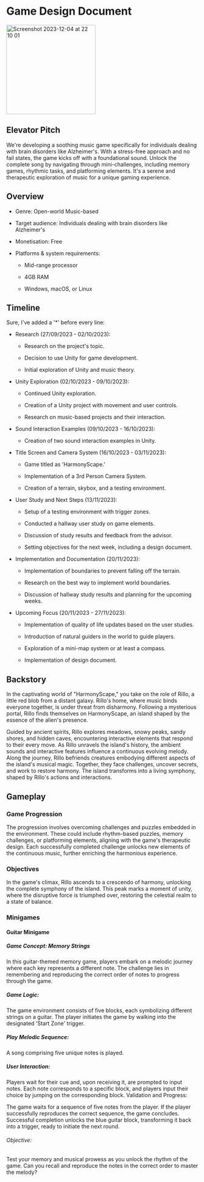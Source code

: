 # Game Design Document

<img width="234" alt="Screenshot 2023-12-04 at 22 10 01" src="https://github.com/robbiet111/dissertation-project/assets/77496088/6e9c4be4-4c1e-4fa2-864b-ce653eec2364">


## Elevator Pitch
We're developing a soothing music game specifically for individuals dealing with brain disorders like Alzheimer's. With a stress-free approach and no fail states, the game kicks off with a foundational sound. Unlock the complete song by navigating through mini-challenges, including memory games, rhythmic tasks, and platforming elements. It's a serene and therapeutic exploration of music for a unique gaming experience.

## Overview
* Genre: Open-world Music-based

* Target audience: Individuals dealing with brain disorders like Alzheimer's

* Monetisation: Free

* Platforms & system requirements:  

    * Mid-range processor

    * 4GB RAM

    * Windows, macOS, or Linux
 
## Timeline
Sure, I've added a '*' before every line:

* Research (27/09/2023 - 02/10/2023):

   * Research on the project's topic.

   * Decision to use Unity for game development.

   * Initial exploration of Unity and music theory.

* Unity Exploration (02/10/2023 - 09/10/2023):

   * Continued Unity exploration.

   * Creation of a Unity project with movement and user controls.

   * Research on music-based projects and their interaction.

* Sound Interaction Examples (09/10/2023 - 16/10/2023):

   * Creation of two sound interaction examples in Unity.

* Title Screen and Camera System (16/10/2023 - 03/11/2023):

   * Game titled as 'HarmonyScape.'

   * Implementation of a 3rd Person Camera System.

   * Creation of a terrain, skybox, and a testing environment.

* User Study and Next Steps (13/11/2023):

   * Setup of a testing environment with trigger zones.

   * Conducted a hallway user study on game elements.

   * Discussion of study results and feedback from the advisor.

   * Setting objectives for the next week, including a design document.

* Implementation and Documentation (20/11/2023):

   * Implementation of boundaries to prevent falling off the terrain.

   * Research on the best way to implement world boundaries.

   * Discussion of hallway study results and planning for the upcoming weeks.

* Upcoming Focus (20/11/2023 - 27/11/2023):

   * Implementation of quality of life updates based on the user studies.

   * Introduction of natural guiders in the world to guide players.
   
   * Exploration of a mini-map system or at least a compass.

   * Implementation of design document.

## Backstory
In the captivating world of "HarmonyScape," you take on the role of Rillo, a little red blob from a distant galaxy. Rillo's home, where music binds everyone together, is under threat from disharmony. Following a mysterious portal, Rillo finds themselves on HarmonyScape, an island shaped by the essence of the alien's presence.

Guided by ancient spirits, Rillo explores meadows, snowy peaks, sandy shores, and hidden caves, encountering interactive elements that respond to their every move. As Rillo unravels the island's history, the ambient sounds and interactive features influence a continuous evolving melody.
Along the journey, Rillo befriends creatures embodying different aspects of the island's musical magic. Together, they face challenges, uncover secrets, and work to restore harmony. The island transforms into a living symphony, shaped by Rillo's actions and interactions.

## Gameplay

### Game Progression
The progression involves overcoming challenges and puzzles embedded in the environment. These could include rhythm-based puzzles, memory challenges, or platforming elements, aligning with the game's therapeutic design. Each successfully completed challenge unlocks new elements of the continuous music, further enriching the harmonious experience.

### Objectives
In the game's climax, Rillo ascends to a crescendo of harmony, unlocking the complete symphony of the island. This peak marks a moment of unity, where the disruptive force is triumphed over, restoring the celestial realm to a state of balance.

### Minigames

#### Guitar Minigame
##### Game Concept: Memory Strings

In this guitar-themed memory game, players embark on a melodic journey where each key represents a different note. The challenge lies in remembering and reproducing the correct order of notes to progress through the game.

##### Game Logic:

The game environment consists of five blocks, each symbolizing different strings on a guitar. The player initiates the game by walking into the designated 'Start Zone' trigger.

##### Play Melodic Sequence:

A song comprising five unique notes is played.

##### User Interaction:

Players wait for their cue and, upon receiving it, are prompted to input notes.
Each note corresponds to a specific block, and players input their choice by jumping on the corresponding block.
Validation and Progress:

The game waits for a sequence of five notes from the player.
If the player successfully reproduces the correct sequence, the game concludes.
Successful completion unlocks the blue guitar block, transforming it back into a trigger, ready to initiate the next round.

###### Objective:
Test your memory and musical prowess as you unlock the rhythm of the game. Can you recall and reproduce the notes in the correct order to master the melody? 

